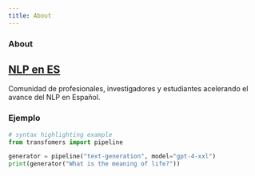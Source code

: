 ```yaml
---
title: About
---
```


<div class="text-center">
  <!-- You can use Vue components inside markdown -->
  <h3>About</h3>
</div>

## [NLP en ES](https://github.com/nlp-en-es)

Comunidad de profesionales, investigadores y estudiantes acelerando el avance del NLP en Español.

### Ejemplo

```python
# syntax highlighting example
from transfomers import pipeline

generator = pipeline("text-generation", model="gpt-4-xxl")
print(generator("What is the meaning of life?"))
```
<div class="h-200px"></div>
